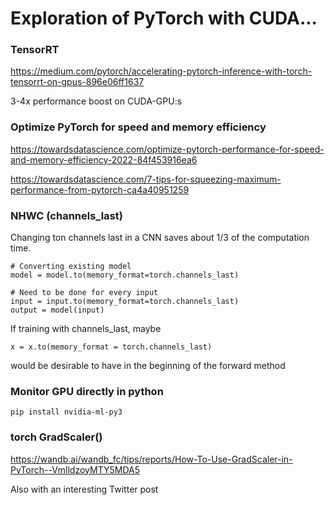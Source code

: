 # Exploration of PyTorch with CUDA...

### **TensorRT**
https://medium.com/pytorch/accelerating-pytorch-inference-with-torch-tensorrt-on-gpus-896e06ff1637

3-4x performance boost on CUDA-GPU:s

### **Optimize PyTorch for speed and memory efficiency**
https://towardsdatascience.com/optimize-pytorch-performance-for-speed-and-memory-efficiency-2022-84f453916ea6

https://towardsdatascience.com/7-tips-for-squeezing-maximum-performance-from-pytorch-ca4a40951259

### **NHWC (channels_last)**

Changing ton channels last in a CNN saves about 1/3 of the computation time.
```
# Converting existing model
model = model.to(memory_format=torch.channels_last)

# Need to be done for every input
input = input.to(memory_format=torch.channels_last)
output = model(input)
```

If training with channels_last, maybe 
```
x = x.to(memory_format = torch.channels_last)
```
would be desirable to have in the beginning of the forward method

### **Monitor GPU directly in python**
```
pip install nvidia-ml-py3
```
### **torch GradScaler()**
https://wandb.ai/wandb_fc/tips/reports/How-To-Use-GradScaler-in-PyTorch--VmlldzoyMTY5MDA5

Also with an interesting Twitter post